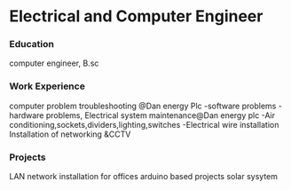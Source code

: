# Electrical and Computer Engineer

### Education
computer engineer, B.sc

### Work Experience
computer problem troubleshooting @Dan energy Plc
-software problems
-hardware problems,
Electrical system maintenance@Dan energy plc
-Air conditioning,sockets,dividers,lighting,switches
-Electrical wire installation
Installation of networking &CCTV
### Projects
LAN network installation for offices
arduino based projects
solar sysytem
